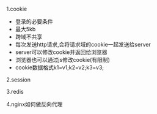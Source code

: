 1.cookie   
* 登录的必要条件
* 最大5kb
* 跨域不共享
* 每次发送http请求,会将请求域的cookie一起发送给server
* server可以修改cookie并返回给浏览器
* 浏览器也可以通过js修改cookie(有限制)
* cookie数据格式k1=v1;k2=v2;k3=v3;


2.session


3.redis


4.nginx如何做反向代理
